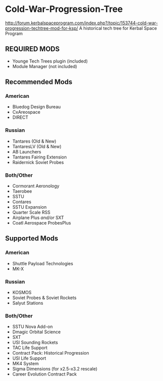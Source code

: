# Cold-War-Progression-Tree
http://forum.kerbalspaceprogram.com/index.php?/topic/153744-cold-war-progression-techtree-mod-for-ksp/
A historical tech tree for Kerbal Space Program

## REQUIRED MODS

* Younge Tech Trees plugin (included)
* Module Manager (not included)

## Recommended Mods

### American

* Bluedog Design Bureau
* CxAreospace
* DIRECT

### Russian

* Tantares (Old & New)
* TantaresLV (Old & New)
* AB Launchers
* Tantares Fairing Extension
* Raidernick Soviet Probes

### Both/Other

* Cormorant Aeronology
* Taerobee
* SSTU
* Contares
* SSTU Expansion
* Quarter Scale RSS
* Airplane Plus *and/or* SXT
* Coatl Aerospace ProbesPlus

## Supported Mods

### American

* Shuttle Payload Technologies
* MK-X

### Russian

* KOSMOS
* Soviet Probes & Soviet Rockets
* Salyut Stations

### Both/Other

* SSTU Nova Add-on
* Dmagic Orbital Science
* SXT
* USI Sounding Rockets
* TAC Life Support
* Contract Pack: Historical Progression
* USI Life Support
* MK4 System
* Sigma Dimensions (for x2.5-x3.2 rescale)
* Career Evolution Contract Pack

